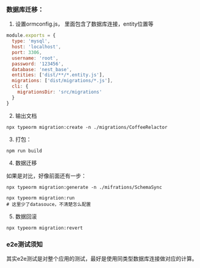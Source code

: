 ### 数据库迁移：
1. 设置ormconfig.js， 里面包含了数据库连接，entity位置等
```js
module.exports = {
  type: 'mysql',
  host: 'localhost',
  port: 3306,
  username: 'root',
  password: '123456',
  database: 'nest_base',
  entities: ['dist/**/*.entity.js'],
  migrations: ['dist/migrations/*.js'],
  cli: {
    migrationsDir: 'src/migrations'
  }
}

```
2. 输出文档
```
npx typeorm migration:create -n ./migrations/CoffeeRelactor
```

3. 打包：
```
npm run build
```



4. 数据迁移

如果是对比，好像前面还有一步：
```
npx typeorm migration:generate -n ./mifrations/SchemaSync
```
```
npx typeorm migration:run 
# 这里少了datasouce，不清楚怎么配置
```

5. 数据回滚
```
npx typeorm migration:revert
```

### e2e测试须知
其实e2e测试是对整个应用的测试，最好是使用同类型数据库连接做对应的计算。